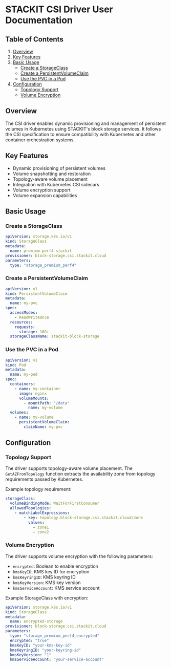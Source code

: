 # STACKIT CSI Driver User Documentation

## Table of Contents

1. [Overview](#overview)
2. [Key Features](#key-features)
3. [Basic Usage](#basic-usage)
   - [Create a StorageClass](#create-a-storageclass)
   - [Create a PersistentVolumeClaim](#create-a-persistentvolumeclaim)
   - [Use the PVC in a Pod](#use-the-pvc-in-a-pod)
4. [Configuration](#configuration)
   - [Topology Support](#topology-support)
   - [Volume Encryption](#volume-encryption)

## Overview

The CSI driver enables dynamic provisioning and management of persistent volumes in Kubernetes using STACKIT's block storage services. It follows the CSI specification to ensure compatibility with Kubernetes and other container orchestration systems.

## Key Features

- Dynamic provisioning of persistent volumes
- Volume snapshotting and restoration
- Topology-aware volume placement
- Integration with Kubernetes CSI sidecars
- Volume encryption support
- Volume expansion capabilities

## Basic Usage

### Create a StorageClass

```YAML
apiVersion: storage.k8s.io/v1
kind: StorageClass
metadata:
  name: premium-perf4-stackit
provisioner: block-storage.csi.stackit.cloud
parameters:
  type: "storage_premium_perf4"
```

### Create a PersistentVolumeClaim

```YAML
apiVersion: v1
kind: PersistentVolumeClaim
metadata:
  name: my-pvc
spec:
  accessModes:
    - ReadWriteOnce
  resources:
    requests:
      storage: 10Gi
  storageClassName: stackit-block-storage
```

### Use the PVC in a Pod

```YAML
apiVersion: v1
kind: Pod
metadata:
  name: my-pod
spec:
  containers:
    - name: my-container
      image: nginx
      volumeMounts:
        - mountPath: "/data"
          name: my-volume
  volumes:
    - name: my-volume
      persistentVolumeClaim:
        claimName: my-pvc
```

## Configuration

### Topology Support

The driver supports topology-aware volume placement. The `GetAZFromTopology` function extracts the availability zone from topology requirements passed by Kubernetes.

Example topology requirement:

```YAML
storageClass:
  volumeBindingMode: WaitForFirstConsumer
  allowedTopologies:
    - matchLabelExpressions:
        - key: topology.block-storage.csi.stackit.cloud/zone
          values:
            - zone1
            - zone2
```

### Volume Encryption

The driver supports volume encryption with the following parameters:

- `encrypted`: Boolean to enable encryption
- `kmsKeyID`: KMS key ID for encryption
- `kmsKeyringID`: KMS keyring ID
- `kmsKeyVersion`: KMS key version
- `kmsServiceAccount`: KMS service account

Example StorageClass with encryption:

```YAML
apiVersion: storage.k8s.io/v1
kind: StorageClass
metadata:
  name: encrypted-storage
provisioner: block-storage.csi.stackit.cloud
parameters:
  type: "storage_premium_perf4_encrypted"
  encrypted: "true"
  kmsKeyID: "your-kms-key-id"
  kmsKeyringID: "your-keyring-id"
  kmsKeyVersion: "1"
  kmsServiceAccount: "your-service-account"
```
